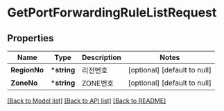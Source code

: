 # GetPortForwardingRuleListRequest

## Properties
Name | Type | Description | Notes
------------ | ------------- | ------------- | -------------
**RegionNo** | ***string** | 리전번호 | [optional] [default to null]
**ZoneNo** | ***string** | ZONE번호 | [optional] [default to null]

[[Back to Model list]](../README.md#documentation-for-models) [[Back to API list]](../README.md#documentation-for-api-endpoints) [[Back to README]](../README.md)


